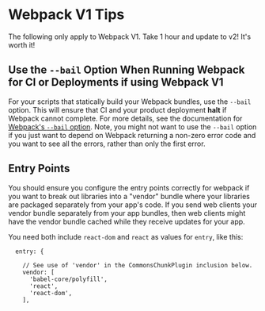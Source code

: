 # Webpack V1 Tips

The following only apply to Webpack V1. Take 1 hour and update to v2! It's worth it!

## Use the `--bail` Option When Running Webpack for CI or Deployments if using Webpack V1

For your scripts that statically build your Webpack bundles, use the `--bail` option. This will ensure that CI and your product deployment **halt** if Webpack cannot complete. For more details, see the documentation for [Webpack's `--bail` option](https://webpack.js.org/configuration/other-options/#bail). Note, you might not want to use the `--bail` option if you just want to depend on Webpack returning a non-zero error code and you want to see all the errors, rather than only the first error.

## Entry Points

You should ensure you configure the entry points correctly for webpack if you want to break out libraries into a "vendor" bundle where your libraries are packaged separately from your app's code. If you send web clients your vendor bundle separately from your app bundles, then web clients might have the vendor bundle cached while they receive updates for your app.

You need both include `react-dom` and `react` as values for `entry`, like this:

```
  entry: {

    // See use of 'vendor' in the CommonsChunkPlugin inclusion below.
    vendor: [
      'babel-core/polyfill',
      'react',
      'react-dom',
    ],
```
